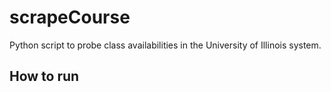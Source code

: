 # scrapeCourse
Python script to probe class availabilities in the University of Illinois system.

## How to run

